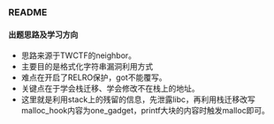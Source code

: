 ### 												README

#### 出题思路及学习方向

* 思路来源于TWCTF的neighbor。
* 主要目的是格式化字符串漏洞利用方式
* 难点在开启了RELRO保护，got不能覆写。
* 关键点在于学会栈迁移、学会修改不在栈上的地址。
* 这里就是利用stack上的残留的信息，先泄露libc，再利用栈迁移改写malloc_hook内容为one_gadget，printf大块的内容时触发malloc即可。